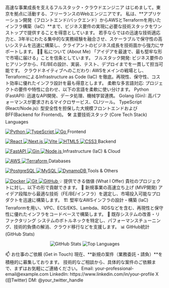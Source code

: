 高速な事業成長を支えるフルスタック・クラウドエンジニア
はじめまして。東京を拠点に活動する、フリーランスのWebエンジニアです。
私は、**アプリケーション開発（フロントエンド/バックエンド）からAWSとTerraformを用いたインフラ構築（IaC）**まで、ビジネス要件の実現に必要な技術スタックをワンストップで提供することを得意としています。
若手ならではの迅速な技術適応力と、3年半にわたる集中的な実務経験を融合させ、スケーラブルで保守性の高いシステムを迅速に構築し、クライアントのビジネス成長を技術面から強力にサポートします。
👨‍💻 私について (About Me)
「アイデアを最速で、最も堅牢な形で市場に届ける」ことを信条としています。
フルスタック開発: ビジネス要件のヒアリングから、FE/BEの設計、実装、テスト、デプロイまでを一貫して担当可能です。
クラウドネイティブへのこだわり: AWSをメインの戦場とし、TerraformによるInfrastructure as Code (IaC) を徹底。再現性、保守性、コスト効率に優れたインフラ設計を最も得意とします。
柔軟な多言語対応: プロジェクトの要件や特性に合わせ、以下の言語を柔軟に使い分けます。
Python (FastAPI): 迅速なAPI開発、データ処理、機械学習連携。
Golang (Gin): 高パフォーマンスが要求されるマイクロサービス、CLIツール。
TypeScript (React/Node.js): 型安全性を担保した大規模フロントエンドおよびBFF(Backend for Frontend)。
🛠️ 主要技術スタック (Core Tech Stack)
Languages



<a href="https://www.python.org" target="_blank" rel="noreferrer"> <img src="https://www.google.com/search?q=https://img.shields.io/badge/Python-3776AB%3Fstyle%3Dfor-the-badge%26logo%3Dpython%26logoColor%3Dwhite" alt="Python"> </a>
<a href="https://www.typescriptlang.org/" target="_blank" rel="noreferrer"> <img src="https://img.shields.io/badge/TypeScript-3178C6?style=for-the-badge&logo=typescript&logoColor=white" alt="TypeScript"> </a>
<a href="https://golang.org" target="_blank" rel="noreferrer"> <img src="https://www.google.com/search?q=https://img.shields.io/badge/Go-00ADD8%3Fstyle%3Dfor-the-badge%26logo%3Dgo%26logoColor%3Dwhite" alt="Go"> </a>
Frontend



<a href="https://reactjs.org/" target="_blank" rel="noreferrer"> <img src="https://www.google.com/search?q=https://img.shields.io/badge/React-61DAFB%3Fstyle%3Dfor-the-badge%26logo%3Dreact%26logoColor%3Dblack" alt="React"> </a>
<a href="https://nextjs.org/" target="_blank" rel="noreferrer"> <img src="https://www.google.com/search?q=https://img.shields.io/badge/Next.js-000000%3Fstyle%3Dfor-the-badge%26logo%3Dnextdotjs%26logoColor%3Dwhite" alt="Next.js"> </a>
<a href="https://vitejs.dev/" target="_blank" rel="noreferrer"> <img src="https://www.google.com/search?q=https://img.shields.io/badge/Vite-646CFF%3Fstyle%3Dfor-the-badge%26logo%3Dvite%26logoColor%3Dwhite" alt="Vite"> </a>
<a href="https://www.w3.org/html/" target="_blank" rel="noreferrer"> <img src="https://www.google.com/search?q=https://img.shields.io/badge/HTML5-E34F26%3Fstyle%3Dfor-the-badge%26logo%3Dhtml5%26logoColor%3Dwhite" alt="HTML5"> </a>
<a href="https://www.google.com/search?q=https://www.w3.org/css/" target="_blank" rel="noreferrer"> <img src="https://www.google.com/search?q=https://img.shields.io/badge/CSS3-1572B6%3Fstyle%3Dfor-the-badge%26logo%3Dcss3%26logoColor%3Dwhite" alt="CSS3"> </a>
Backend



<a href="https://fastapi.tiangolo.com/" target="_blank" rel="noreferrer"> <img src="https://www.google.com/search?q=https://img.shields.io/badge/FastAPI-009688%3Fstyle%3Dfor-the-badge%26logo%3Dfastapi%26logoColor%3Dwhite" alt="FastAPI"> </a>
<a href="https://gin-gonic.com/" target="_blank" rel="noreferrer"> <img src="https://www.google.com/search?q=https://img.shields.io/badge/Gin-0077B5%3Fstyle%3Dfor-the-badge%26logo%3Dgo%26logoColor%3Dwhite" alt="Gin"> </a>
<a href="https://nodejs.org" target="_blank" rel="noreferrer"> <img src="https://www.google.com/search?q=https://img.shields.io/badge/Node.js-339933%3Fstyle%3Dfor-the-badge%26logo%3Dnodedotjs%26logoColor%3Dwhite" alt="Node.js"> </a>
Infrastructure (IaC) & Cloud



<a href="https://aws.amazon.com" target="_blank" rel="noreferrer"> <img src="https://www.google.com/search?q=https://img.shields.io/badge/AWS-232F3E%3Fstyle%3Dfor-the-badge%26logo%3Damazon-aws%26logoColor%3Dwhite" alt="AWS"> </a>
<a href="https://www.terraform.io/" target="_blank" rel="noreferrer"> <img src="https://www.google.com/search?q=https://img.shields.io/badge/Terraform-7B42BC%3Fstyle%3Dfor-the-badge%26logo%3Dterraform%26logoColor%3Dwhite" alt="Terraform"> </a>
Databases



<a href="https://www.postgresql.org" target="_blank" rel="noreferrer"> <img src="https://www.google.com/search?q=https://img.shields.io/badge/PostgreSQL-4169E1%3Fstyle%3Dfor-the-badge%26logo%3Dpostgresql%26logoColor%3Dwhite" alt="PostgreSQL"> </a>
<a href="https://www.mysql.com/" target="_blank" rel="noreferrer"> <img src="https://img.shields.io/badge/MySQL-4479A1?style=for-the-badge&logo=mysql&logoColor=white" alt="MySQL"> </a>
<a href="https://aws.amazon.com/dynamodb/" target="_blank" rel="noreferrer"> <img src="https://www.google.com/search?q=https://img.shields.io/badge/DynamoDB-4053D6%3Fstyle%3Dfor-the-badge%26logo%3Damazon-dynamodb%26logoColor%3Dwhite" alt="DynamoDB"> </a>
Tools & Others



<a href="https://www.docker.com/" target="_blank" rel="noreferrer"> <img src="https://www.google.com/search?q=https://img.shields.io/badge/Docker-2496ED%3Fstyle%3Dfor-the-badge%26logo%3Ddocker%26logoColor%3Dwhite" alt="Docker"> </a>
<a href="https://git-scm.com/" target="_blank" rel="noreferrer"> <img src="https://www.google.com/search?q=https://img.shields.io/badge/Git-F05032%3Fstyle%3Dfor-the-badge%26logo%3Dgit%26logoColor%3Dwhite" alt="Git"> </a>
<a href="https://github.com/" target="_blank" rel="noreferrer"> <img src="https://www.google.com/search?q=https://img.shields.io/badge/GitHub-181717%3Fstyle%3Dfor-the-badge%26logo%3Dgithub%26logoColor%3Dwhite" alt="GitHub"> </a>
💡 提供できる価値 (What I Offer)
貴社のプロジェクトに対し、以下の形で貢献できます。
🚀 新規事業の高速立ち上げ (MVP開発)
アイデア段階から最適な技術（FE/BE/インフラ）を選定し、市場投入可能なプロダクトを迅速に構築します。
🏗️ 堅牢なAWSインフラの設計・構築 (IaC)
Terraformを用い、VPC、ECS/EKS、Lambda、RDSなどを含む、再現性と保守性に優れたインフラをコードベースで構築します。
🔧 既存システムの改善・リファクタリング
システムのボトルネックを特定し、パフォーマンスチューニング、技術的負債の解消、クラウド移行などを支援します。
📊 GitHub統計 (GitHub Stats)
<!--
実際のユーザー名（例：octocat）に置き換えてご使用ください。
ご自身のユーザー名がわからない場合、GitHubのプロフィールページのURL（https://www.google.com/search?q=https://github.com/YOUR_USERNAME）で確認できます。
-->
<p align="center">
<img src="https://www.google.com/search?q=https://github-readme-stats.vercel.app/api%3Fusername%3DYOUR_USERNAME%26show_icons%3Dtrue%26theme%3Dradical%26include_all_commits%3Dtrue%26count_private%3Dtrue" alt="GitHub Stats" />



<img src="https://www.google.com/search?q=https://github-readme-stats.vercel.app/api/top-langs/%3Fusername%3DYOUR_USERNAME%26layout%3Dcompact%26theme%3Dradical" alt="Top Languages" />
</p>
📫 お仕事のご依頼 (Get in Touch)
現在、**新規の案件（業務委託・請負）**を積極的に募集しております。
技術的なご相談から、具体的な案件のご依頼まで、まずはお気軽にご連絡ください。
Email: your-professional-email@example.com
LinkedIn: https://www.linkedin.com/in/your-profile
X (旧Twitter) DM: @your_twitter_handle
